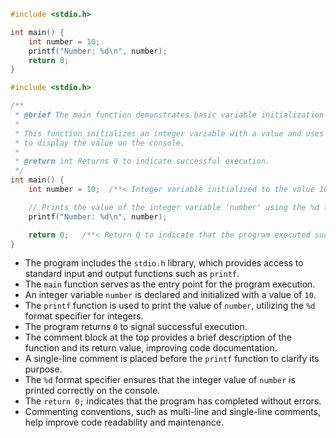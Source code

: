 ```c
#include <stdio.h>

int main() {
    int number = 10;
    printf("Number: %d\n", number);
    return 0;
}
```

```c
#include <stdio.h>

/**
 * @brief The main function demonstrates basic variable initialization and printing in C.
 * 
 * This function initializes an integer variable with a value and uses the printf function
 * to display the value on the console.
 * 
 * @return int Returns 0 to indicate successful execution.
 */
int main() {
    int number = 10;  /**< Integer variable initialized to the value 10. */

    // Prints the value of the integer variable 'number' using the %d format specifier
    printf("Number: %d\n", number);

    return 0;   /**< Return 0 to indicate that the program executed successfully. */
}
```

- The program includes the `stdio.h` library, which provides access to standard input and output functions such as `printf`.
- The `main` function serves as the entry point for the program execution.
- An integer variable `number` is declared and initialized with a value of `10`.
- The `printf` function is used to print the value of `number`, utilizing the `%d` format specifier for integers.
- The program returns `0` to signal successful execution.
- The comment block at the top provides a brief description of the function and its return value, improving code documentation.
- A single-line comment is placed before the `printf` function to clarify its purpose.
- The `%d` format specifier ensures that the integer value of `number` is printed correctly on the console.
- The `return 0;` indicates that the program has completed without errors.
- Commenting conventions, such as multi-line and single-line comments, help improve code readability and maintenance.
